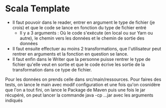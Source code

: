 # Scala Template

- Il faut pouvoir dans le reader, entrer en argument le type de fichier (je crois) et que le code se lance en fonction du type de fichier entré
     - Il y a 3 arguments : Où le code s'exécute (en local ou sur Yarn ou autre), le chemin vers les données et le chemin de sortie des données
- Il faut ensuite effectuer au moins 2 transformations, que l'utilisateur peut rentrer en arguments et la fonction en question se lance.
- Il faut enfin dans le Writer que la personne puisse rentrer le type de fichier qu'elle veut en sortie et que le code écrive les sortie de la transformation dans ce type de fichier.

Pour les données on prends celle dans src/main/ressources.
Pour faires des tests, on lance le main avec modif configuration et une fois qu'on cosnidère que l'on a tout fini, on lance le Package de Maven puis une fois le jar récupéré, on peut lancer la commande java -cp ...jar avec les arguments indiqués
